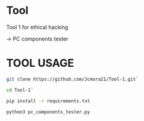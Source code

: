 # Tool

Tool 1 for ethical hacking

-> PC components tester

# TOOL USAGE

```bash
git clone https://github.com/Jcmora21/Tool-1.git`
```

```bash
cd Tool-1`
```

```bash
pip install -r requirements.txt
```

```bash
python3 pc_components_tester.py
```

